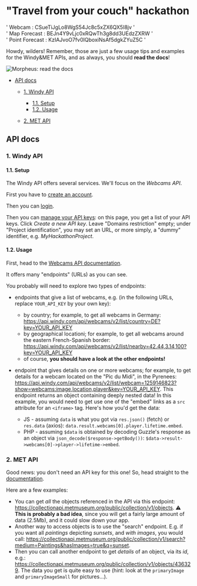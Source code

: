 # "Travel from your couch" hackathon

' Webcam : CSueTiJgLo8WgS54Jc8c5xZX6QX5I8jv '<br>
' Map Forecast : BEJn4Y9vLjc0xRQwTh3g8dd3UEdzZXRW '<br>
' Point Forecast : KzIAJvoO7fv0IQboxiNsAf5dgkZYuZ5C '<br>

Howdy, wilders! Remember, those are just a few usage tips and examples for the Windy&MET APIs, and as always, you should **read the docs**!

![Morpheus: read the docs](https://innovation.enova.com/wp-content/uploads/2019/06/what-if-i-told-you-that-if-you-read-our-documentation-there-would-be-no-issue.jpg)

* [API docs](#api-docs)

    * [1. Windy API](#1-windy-api)

        * [1.1. Setup](#11-setup)
        * [1.2. Usage](#12-usage)
    * [2. MET API](#2-met-api)

## API docs

### 1. Windy API

#### 1.1. Setup

The Windy API offers several services. We'll focus on the _Webcams API_.

First you have to [create an account](https://community.windy.com/register).

Then you can [login](https://community.windy.com/login).

Then you can [manage your API keys](https://api.windy.com/keys): on this page, you get a list of your API keys. Click _Create a new API key_. Leave "Domains restriction" empty; under "Project identification", you may set an URL, or more simply, a "dummy" identifier, e.g. *MyHackathonProject*.

#### 1.2. Usage

First, head to the [Webcams API documentation](https://api.windy.com/webcams/docs#/list/country).

It offers many "endpoints" (URLs) as you can see.

You probably will need to explore two types of endpoints:

* endpoints that give a list of webcams, e.g. (in the following URLs, replace `YOUR_API_KEY` by your own key):

    * by country; for example, to get all webcams in Germany: <https://api.windy.com/api/webcams/v2/list/country=DE?key=YOUR_API_KEY>
    * by geographical locationi; for example, to get all webcams around the eastern French-Spanish border: <https://api.windy.com/api/webcams/v2/list/nearby=42.44,3.14,100?key=YOUR_API_KEY>
    * of course, **you should have a look at the other endpoints!**
* endpoint that gives details on one or more webcams; for example, to get details for a webcam located on the "Pic du Midi", in the Pyrenees: <https://api.windy.com/api/webcams/v2/list/webcam=1259146823?show=webcams:image,location,player&key=YOUR_API_KEY>. This endpoint returns an object containing deeply nested data! In this example, you would need to get use one of the "embed" links as a `src` attribute for an `<iframe>` tag. Here's how you'd get the data:

    * JS - assuming `data` is what you got via `res.json()` (fetch) or `res.data` (axios): `data.result.webcams[0].player.lifetime.embed`.
    * PHP - assuming `$data` is obtained by decoding Guzzle's response as an object via `json_decode($response->getBody())`: `$data->result->webcams[0]->player->lifetime->embed`.

### 2. MET API

Good news: you don't need an API key for this one! So, head straight to the [documentation](https://metmuseum.github.io/).

Here are a few examples:

* You can get _all_ the objects referenced in the API via this endpoint: <https://collectionapi.metmuseum.org/public/collection/v1/objects>. :warning: **This is probably a bad idea**, since you will get a fairly large amount of data (2.5Mb), and it could slow down your app.
* Another way to access objects is to use the "search" endpoint. E.g. if you want all *paintings* depicting *sunsets*, and *with images*, you would call: <https://collectionapi.metmuseum.org/public/collection/v1/search?medium=Paintings&hasImages=true&q=sunset>.
* Then you can call another endpoint to get _details_ of an object, via its *id*, e.g.: <https://collectionapi.metmuseum.org/public/collection/v1/objects/436329>. The data you get is quite easy to use (hint: look at the `primaryImage` and `primaryImageSmall` for pictures...).
